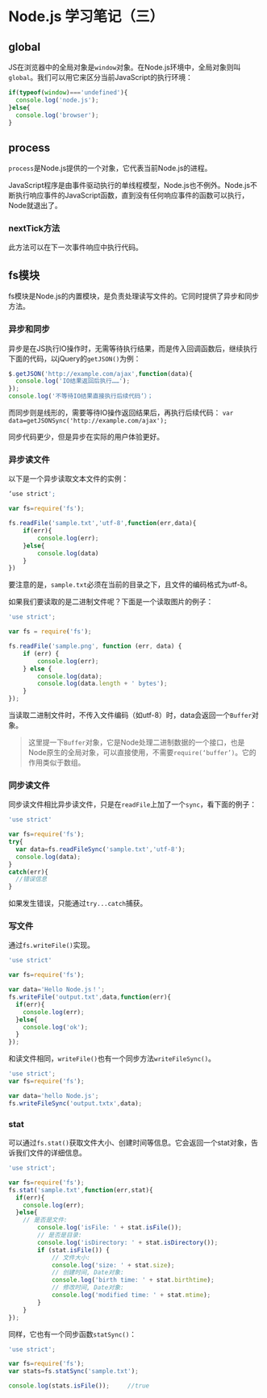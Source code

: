 # Node.js 学习笔记（三）
## global
JS在浏览器中的全局对象是`window`对象。在Node.js环境中，全局对象则叫`global`。我们可以用它来区分当前JavaScript的执行环境：
```js
if(typeof(window)==='undefined'){
  console.log('node.js');
}else{
  console.log('browser');
}
```

## process
`process`是Node.js提供的一个对象，它代表当前Node.js的进程。

JavaScript程序是由事件驱动执行的单线程模型，Node.js也不例外。Node.js不断执行响应事件的JavaScript函数，直到没有任何响应事件的函数可以执行，Node就退出了。

### nextTick方法
此方法可以在下一次事件响应中执行代码。

## fs模块
fs模块是Node.js的内置模块，是负责处理读写文件的。它同时提供了异步和同步方法。

### 异步和同步
异步是在JS执行IO操作时，无需等待执行结果，而是传入回调函数后，继续执行下面的代码，以jQuery的`getJSON()`为例：
```js
$.getJSON('http://example.com/ajax',function(data){
  console.log('IO结果返回后执行……');
});
console.log('不等待IO结果直接执行后续代码‘）；
```

而同步则是线形的，需要等待IO操作返回结果后，再执行后续代码：
`var data=getJSONSync('http://example.com/ajax');`

同步代码更少，但是异步在实际的用户体验更好。

### 异步读文件
以下是一个异步读取文本文件的实例：
```js
‘use strict';

var fs=require('fs');

fs.readFile('sample.txt','utf-8',function(err,data){
    if(err){
        console.log(err);
    }else{
        console.log(data)
    }
})
```
要注意的是，`sample.txt`必须在当前的目录之下，且文件的编码格式为utf-8。

如果我们要读取的是二进制文件呢？下面是一个读取图片的例子：
```js
'use strict';

var fs = require('fs');

fs.readFile('sample.png', function (err, data) {
    if (err) {
        console.log(err);
    } else {
        console.log(data);
        console.log(data.length + ' bytes');
    }
});
```
当读取二进制文件时，不传入文件编码（如utf-8）时，data会返回一个`Buffer`对象。

> 这里提一下`Buffer`对象，它是Node处理二进制数据的一个接口，也是Node原生的全局对象，可以直接使用，不需要`require(‘buffer’)`。它的作用类似于数组。

### 同步读文件
同步读文件相比异步读文件，只是在`readFile`上加了一个`sync`，看下面的例子：
```js
'use strict'

var fs=require('fs');
try{
  var data=fs.readFileSync('sample.txt','utf-8');
  console.log(data);
}
catch(err){
  //错误信息
}
```
如果发生错误，只能通过`try...catch`捕获。

### 写文件
通过`fs.writeFile()`实现。
```js
'use strict'

var fs=require('fs');

var data='Hello Node.js！';
fs.writeFile('output.txt',data,function(err){
  if(err){
    console.log(err);
  }else{
    console.log('ok');
  }
});
```
和读文件相同，`writeFile()`也有一个同步方法`writeFileSync()`。
```js
'use strict';
var fs=require('fs');

var data='hello Node.js';
fs.writeFileSync('output.txtx',data);
```

### stat
可以通过`fs.stat()`获取文件大小、创建时间等信息。它会返回一个stat对象，告诉我们文件的详细信息。
```js
'use strict';

var fs=require('fs');
fs.stat('sample.txt',function(err,stat){
  if(err){
    console.log(err);
  }else{
    // 是否是文件:
        console.log('isFile: ' + stat.isFile());
        // 是否是目录:
        console.log('isDirectory: ' + stat.isDirectory());
        if (stat.isFile()) {
            // 文件大小:
            console.log('size: ' + stat.size);
            // 创建时间, Date对象:
            console.log('birth time: ' + stat.birthtime);
            // 修改时间, Date对象:
            console.log('modified time: ' + stat.mtime);
        }
    }
});
```
同样，它也有一个同步函数`statSync()`：
```js
'use strict';

var fs=require('fs');
var stats=fs.statSync('sample.txt');

console.log(stats.isFile());     //true
```
